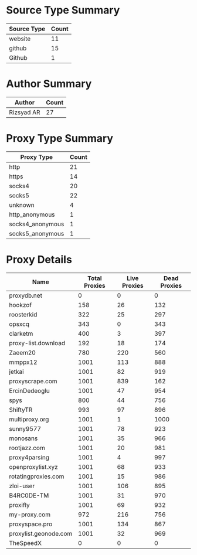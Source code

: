 # Source Type Summary

| Source Type | Count |
|-------------|-------|
| website | 11 |
| github | 15 |
| Github | 1 |


# Author Summary

| Author | Count |
|--------|-------|
| Rizsyad AR | 27 |


# Proxy Type Summary

| Proxy Type | Count |
|------------|-------|
| http | 21 |
| https | 14 |
| socks4 | 20 |
| socks5 | 22 |
| unknown | 4 |
| http_anonymous | 1 |
| socks4_anonymous | 1 |
| socks5_anonymous | 1 |


# Proxy Details

| Name | Total Proxies | Live Proxies | Dead Proxies |
|------|---------------|--------------|---------------|
| proxydb.net | 0 | 0 | 0 |
| hookzof | 158 | 26 | 132 |
| roosterkid | 322 | 25 | 297 |
| opsxcq | 343 | 0 | 343 |
| clarketm | 400 | 3 | 397 |
| proxy-list.download | 192 | 18 | 174 |
| Zaeem20 | 780 | 220 | 560 |
| mmppx12 | 1001 | 113 | 888 |
| jetkai | 1001 | 82 | 919 |
| proxyscrape.com | 1001 | 839 | 162 |
| ErcinDedeoglu | 1001 | 47 | 954 |
| spys | 800 | 44 | 756 |
| ShiftyTR | 993 | 97 | 896 |
| multiproxy.org | 1001 | 1 | 1000 |
| sunny9577 | 1001 | 78 | 923 |
| monosans | 1001 | 35 | 966 |
| rootjazz.com | 1001 | 20 | 981 |
| proxy4parsing | 1001 | 4 | 997 |
| openproxylist.xyz | 1001 | 68 | 933 |
| rotatingproxies.com | 1001 | 15 | 986 |
| zloi-user | 1001 | 106 | 895 |
| B4RC0DE-TM | 1001 | 31 | 970 |
| proxifly | 1001 | 69 | 932 |
| my-proxy.com | 972 | 216 | 756 |
| proxyspace.pro | 1001 | 134 | 867 |
| proxylist.geonode.com | 1001 | 32 | 969 |
| TheSpeedX | 0 | 0 | 0 |
